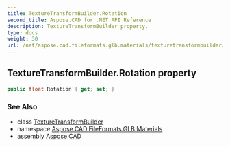 ```yaml
---
title: TextureTransformBuilder.Rotation
second_title: Aspose.CAD for .NET API Reference
description: TextureTransformBuilder property. 
type: docs
weight: 30
url: /net/aspose.cad.fileformats.glb.materials/texturetransformbuilder/rotation/
---
```

## TextureTransformBuilder.Rotation property

```csharp
public float Rotation { get; set; }
```

### See Also

* class [TextureTransformBuilder](../)
* namespace [Aspose.CAD.FileFormats.GLB.Materials](../../texturetransformbuilder/)
* assembly [Aspose.CAD](../../../)


